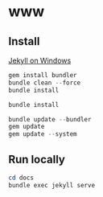 # www

## Install

[Jekyll on Windows](https://jekyllrb.com/docs/installation/windows/)

```powershell
gem install bundler
bundle clean --force
bundle install

bundle install

bundle update --bundler
gem update
gem update --system
```

## Run locally

```powershell
cd docs
bundle exec jekyll serve
```
